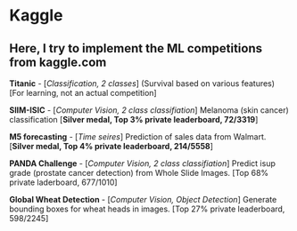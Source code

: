 # Kaggle

## Here, I try to implement the ML competitions from kaggle.com

**Titanic** - [*Classification, 2 classes*] (Survival based on various features) [For learning, not an actual competition]

**SIIM-ISIC** - [*Computer Vision, 2 class classifiation*] Melanoma (skin cancer) classification [**Silver medal, Top 3% private leaderboard, 72/3319**]

**M5 forecasting** - [*Time seires*] Prediction of sales data from Walmart. [**Silver medal, Top 4% private leaderboard, 214/5558**]

**PANDA Challenge** - [*Computer Vision, 2 class classifiation*] Predict isup grade (prostate cancer detection) from Whole Slide Images. [Top 68% private laderboard, 677/1010]

**Global Wheat Detection** - [*Computer Vision, Object Detection*] Generate bounding boxes for wheat heads in images. [Top 27% private leaderboard, 598/2245]

